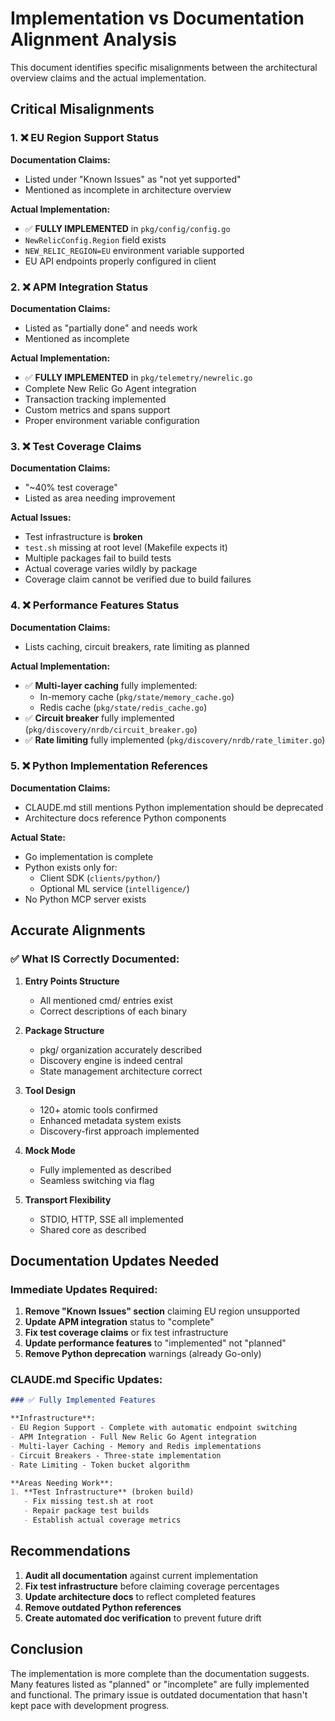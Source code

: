 # Implementation vs Documentation Alignment Analysis

This document identifies specific misalignments between the architectural overview claims and the actual implementation.

## Critical Misalignments

### 1. ❌ EU Region Support Status

**Documentation Claims:**
- Listed under "Known Issues" as "not yet supported"
- Mentioned as incomplete in architecture overview

**Actual Implementation:**
- ✅ **FULLY IMPLEMENTED** in `pkg/config/config.go`
- `NewRelicConfig.Region` field exists
- `NEW_RELIC_REGION=EU` environment variable supported
- EU API endpoints properly configured in client

### 2. ❌ APM Integration Status

**Documentation Claims:**
- Listed as "partially done" and needs work
- Mentioned as incomplete

**Actual Implementation:**
- ✅ **FULLY IMPLEMENTED** in `pkg/telemetry/newrelic.go`
- Complete New Relic Go Agent integration
- Transaction tracking implemented
- Custom metrics and spans support
- Proper environment variable configuration

### 3. ❌ Test Coverage Claims

**Documentation Claims:**
- "~40% test coverage"
- Listed as area needing improvement

**Actual Issues:**
- Test infrastructure is **broken**
- `test.sh` missing at root level (Makefile expects it)
- Multiple packages fail to build tests
- Actual coverage varies wildly by package
- Coverage claim cannot be verified due to build failures

### 4. ❌ Performance Features Status

**Documentation Claims:**
- Lists caching, circuit breakers, rate limiting as planned

**Actual Implementation:**
- ✅ **Multi-layer caching** fully implemented:
  - In-memory cache (`pkg/state/memory_cache.go`)
  - Redis cache (`pkg/state/redis_cache.go`)
- ✅ **Circuit breaker** fully implemented (`pkg/discovery/nrdb/circuit_breaker.go`)
- ✅ **Rate limiting** fully implemented (`pkg/discovery/nrdb/rate_limiter.go`)

### 5. ❌ Python Implementation References

**Documentation Claims:**
- CLAUDE.md still mentions Python implementation should be deprecated
- Architecture docs reference Python components

**Actual State:**
- Go implementation is complete
- Python exists only for:
  - Client SDK (`clients/python/`)
  - Optional ML service (`intelligence/`)
- No Python MCP server exists

## Accurate Alignments

### ✅ What IS Correctly Documented:

1. **Entry Points Structure**
   - All mentioned cmd/ entries exist
   - Correct descriptions of each binary

2. **Package Structure**
   - pkg/ organization accurately described
   - Discovery engine is indeed central
   - State management architecture correct

3. **Tool Design**
   - 120+ atomic tools confirmed
   - Enhanced metadata system exists
   - Discovery-first approach implemented

4. **Mock Mode**
   - Fully implemented as described
   - Seamless switching via flag

5. **Transport Flexibility**
   - STDIO, HTTP, SSE all implemented
   - Shared core as described

## Documentation Updates Needed

### Immediate Updates Required:

1. **Remove "Known Issues" section** claiming EU region unsupported
2. **Update APM integration** status to "complete"
3. **Fix test coverage claims** or fix test infrastructure
4. **Update performance features** to "implemented" not "planned"
5. **Remove Python deprecation** warnings (already Go-only)

### CLAUDE.md Specific Updates:

```markdown
### ✅ Fully Implemented Features

**Infrastructure**:
- EU Region Support - Complete with automatic endpoint switching
- APM Integration - Full New Relic Go Agent integration
- Multi-layer Caching - Memory and Redis implementations
- Circuit Breakers - Three-state implementation
- Rate Limiting - Token bucket algorithm

**Areas Needing Work**:
1. **Test Infrastructure** (broken build)
   - Fix missing test.sh at root
   - Repair package test builds
   - Establish actual coverage metrics
```

## Recommendations

1. **Audit all documentation** against current implementation
2. **Fix test infrastructure** before claiming coverage percentages
3. **Update architecture docs** to reflect completed features
4. **Remove outdated Python references**
5. **Create automated doc verification** to prevent future drift

## Conclusion

The implementation is more complete than the documentation suggests. Many features listed as "planned" or "incomplete" are fully implemented and functional. The primary issue is outdated documentation that hasn't kept pace with development progress.